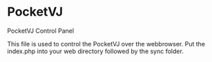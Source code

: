 PocketVJ
========

PocketVJ Control Panel


This file is used to control the PocketVJ over the webbrowser.
Put the index.php into your web directory followed by the sync folder.
